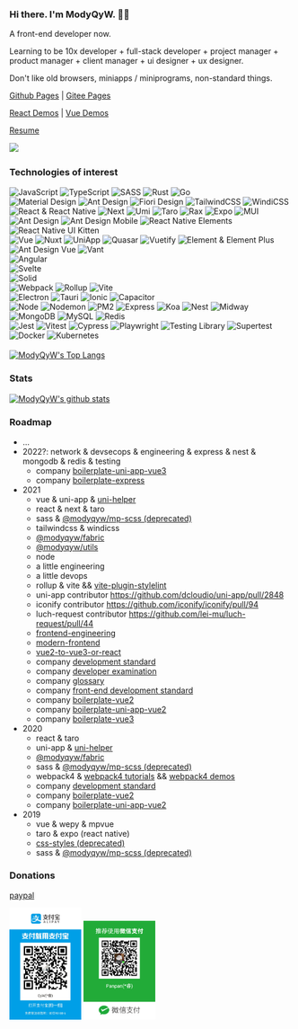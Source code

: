 <!--
**ModyQyW/ModyQyW** is a ✨ _special_ ✨ repository because its `README.md` (this file) appears on your GitHub profile.

Here are some ideas to get you started:

- 🔭 I’m currently working on ...
- 🌱 I’m currently learning ...
- 👯 I’m looking to collaborate on ...
- 🤔 I’m looking for help with ...
- 💬 Ask me about ...
- 📫 How to reach me: ...
- 😄 Pronouns: ...
- ⚡ Fun fact: ...
-->

### Hi there. I'm ModyQyW. 👋🏻

A front-end developer now.

Learning to be 10x developer + full-stack developer + project manager + product manager + client manager + ui designer + ux designer.

Don't like old browsers, miniapps / miniprograms, non-standard things.

[Github Pages](https://modyqyw.github.io) | [Gitee Pages](https://modyqyw.gitee.io) 

[React Demos](https://modyqyw.github.io/react-demos) | [Vue Demos](https://modyqyw.github.io/vue-demos)

[Resume](https://modyqyw.github.io/resume/)

![](https://visitor-badge.glitch.me/badge?page_id=ModyQyW.ModyQyW)

### Technologies of interest

<img
  src="https://api.iconify.design/logos/javascript.svg?width=32&height=32"
  alt="JavaScript"
  title="JavaScript"
/>
<img
  src="https://api.iconify.design/logos/typescript-icon.svg?width=32&height=32"
  alt="TypeScript"
  title="TypeScript"
/>
<img
  src="https://api.iconify.design/logos/sass.svg?width=32&height=32"
  alt="SASS"
  title="SASS"
/>
<img
  src="https://api.iconify.design/logos/rust.svg?width=32&height=32"
  alt="Rust"
  title="Rust"
/>
<img
  src="https://api.iconify.design/logos/go.svg?width=32&height=32"
  alt="Go"
  title="Go"
/>
<br />
<img
  src="https://api.iconify.design/mdi/material-design.svg?width=32&height=32"
  alt="Material Design"
  title="Material Design"
/>
<img
  src="https://api.iconify.design/logos/ant-design.svg?width=32&height=32"
  alt="Ant Design"
  title="Ant Design"
/>
<img
  width="32"
  height="32"
  alt="Fiori Design"
  title="Fiori Design"
/>
<img
  src="https://api.iconify.design/logos/tailwindcss-icon.svg?width=32&height=32"
  alt="TailwindCSS"
  title="TailwindCSS"
/>
<img
  width="32"
  height="32"
  src="https://windicss.org/assets/logo.svg"
  alt="WindiCSS"
  title="WindiCSS"
/>
<br />
<img
  src="https://api.iconify.design/logos/react.svg?width=32&height=32"
  alt="React & React Native"
  title="React & React Native"
/>
<img
  src="https://api.iconify.design/logos/nextjs-icon.svg?width=32&height=32"
  alt="Next"
  title="Next"
/>
<img
  width="32"
  height="32"
  src="https://avatars.githubusercontent.com/u/33895495?s=200&v=4"
  alt="Umi"
  title="Umi"
/>
<img
  width="32"
  height="32"
  src="https://taro-ui.jd.com/img/logo-taro.png"
  alt="Taro"
  title="Taro"
/>
<img
  width="32"
  height="32"
  src="https://img.alicdn.com/tfs/TB1H2Kcb1H2gK0jSZFEXXcqMpXa-70-72.png"
  alt="Rax"
  title="Rax"
/>
<img
  src="https://api.iconify.design/logos/expo-icon.svg?width=32&height=32"
  alt="Expo"
  title="Expo"
/>
<img
  src="https://api.iconify.design/logos/material-ui.svg?width=32&height=32"
  alt="MUI"
  title="MUI"
/>
<img
  src="https://api.iconify.design/logos/ant-design.svg?width=32&height=32"
  alt="Ant Design"
  title="Ant Design"
/>
<img
  width="32"
  height="32"
  src="https://gw.alipayobjects.com/zos/bmw-prod/b874caa9-4458-412a-9ac6-a61486180a62.svg"
  alt="Ant Design Mobile"
  title="Ant Design Mobile"
/>
<img
  width="32"
  height="32"
  src="https://avatars.githubusercontent.com/u/49050851?s=200&v=4"
  alt="React Native Elements"
  title="React Native Elements"
/>
<img
  width="32"
  height="32"
  src="https://github.com/akveo/react-native-ui-kitten/blob/master/src/showcases/assets/icon.png?raw=true"
  alt="React Native UI Kitten"
  title="React Native UI Kitten"
/>
<br />
<img
  src="https://api.iconify.design/logos/vue.svg?width=32&height=32"
  alt="Vue"
  title="Vue"
/>
<img
  src="https://api.iconify.design/logos/nuxt-icon.svg?width=32&height=32"
  alt="Nuxt"
  title="Nuxt"
/>
<img
  width="32"
  height="32"
  src="https://img-cdn-aliyun.dcloud.net.cn/stream/icon/__UNI__HelloUniApp.png"
  alt="UniApp"
  title="UniApp"
/>
<img
  src="https://api.iconify.design/vscode-icons/file-type-quasar.svg?width=32&height=32"
  alt="Quasar"
  title="Quasar"
/>
<img
  src="https://api.iconify.design/logos/vuetifyjs.svg?width=32&height=32"
  alt="Vuetify"
  title="Vuetify"
/>
<img
  src="https://api.iconify.design/logos/element.svg?width=32&height=32"
  alt="Element & Element Plus"
  title="Element & Element Plus"
/>
<img
  width="32"
  height="32"
  src="https://aliyuncdn.antdv.com/v2/assets/logo.1ef800a8.svg"
  alt="Ant Design Vue"
  title="Ant Design Vue"
/>
<img
  width="32"
  height="32"
  src="https://img01.yzcdn.cn/vant/logo.png"
  alt="Vant"
  title="Vant"
/>
<br />
<img
  src="https://api.iconify.design/logos/angular-icon.svg?width=32&height=32"
  alt="Angular"
  title="Angular"
/>
<br />
<img
  src="https://api.iconify.design/logos/svelte-icon.svg?width=32&height=32"
  alt="Svelte"
  title="Svelte"
/>
<br />
<img
  width="32"
  height="32"
  src="https://www.solidjs.com/assets/logo.123b04bc.svg"
  alt="Solid"
  title="Solid"
/>
<br />
<img
  src="https://api.iconify.design/logos/webpack.svg?width=32&height=32"
  alt="Webpack"
  title="Webpack"
/>
<img
  src="https://api.iconify.design/logos/rollupjs.svg?width=32&height=32"
  alt="Rollup"
  title="Rollup"
/>
<img
  src="https://api.iconify.design/logos/vitejs.svg?width=32&height=32"
  alt="Vite"
  title="Vite"
/>
<br />
<img
  src="https://api.iconify.design/logos/electron.svg?width=32&height=32"
  alt="Electron"
  title="Electron"
/>
<img
  width="32"
  height="32"
  src="https://avatars.githubusercontent.com/u/54536011?s=200&v=4"
  alt="Tauri"
  title="Tauri"
/>
<img
  src="https://api.iconify.design/logos/ionic-icon.svg?width=32&height=32"
  alt="Ionic"
  title="Ionic"
/>
<img
  src="https://api.iconify.design/logos/capacitorjs-icon.svg?width=32&height=32"
  alt="Capacitor"
  title="Capacitor"
/>
<br />
<img
   src="https://api.iconify.design/logos/nodejs.svg?width=32&height=32"
   alt="Node"
   title="Node"
/>
<img
   src="https://api.iconify.design/logos/nodemon.svg?width=32&height=32"
   alt="Nodemon"
   title="Nodemon"
/>
<img
   src="https://api.iconify.design/logos/pm2.svg?width=32&height=32"
   alt="PM2"
   title="PM2"
/>
<img
   src="https://api.iconify.design/logos/express.svg?width=32&height=32"
   alt="Express"
   title="Express"
/>
<img
   src="https://api.iconify.design/logos/koa.svg?width=32&height=32"
   alt="Koa"
   title="Koa"
/>
<img
   src="https://api.iconify.design/logos/nestjs.svg?width=32&height=32"
   alt="Nest"
   title="Nest"
/>
<img
   width="32"
   height="32"
   src="https://gw.alicdn.com/tfs/TB1eGsrk79l0K4jSZFKXXXFjpXa-347-340.png"
   alt="Midway"
   title="Midway"
/>
<img
  src="https://api.iconify.design/vscode-icons/file-type-mongo.svg?width=32&height=32"
  alt="MongoDB"
  title="MongoDB"
/>
<img
  src="https://api.iconify.design/logos/mysql-icon.svg?width=32&height=32"
  alt="MySQL"
  title="MySQL"
/>
<img
  src="https://api.iconify.design/logos/redis.svg?width=32&height=32"
  alt="Redis"
  title="Redis"
/>
<br />
<img
  src="https://api.iconify.design/logos/jest.svg?width=32&height=32"
  alt="Jest"
  title="Jest"
/>
<img
  width="32"
  height="32"
  src="https://vitest.dev/logo.svg"
  alt="Vitest"
  title="Vitest"
/>
<img
  width="32"
  height="32"
  src="https://seekicon.com/free-icon-download/cypress_1.svg"
  alt="Cypress"
  title="Cypress"
/>
<img
  width="32"
  height="32"
  src="https://playwright.dev/img/playwright-logo.svg"
  alt="Playwright"
  title="Playwright"
/>
<img
  width="32"
  height="32"
  src="https://testing-library.com/img/logo-large.png"
  alt="Testing Library"
  title="Testing Library"
/>
<img
  width="32"
  height="32"
  alt="Supertest"
  title="Supertest"
/>
<br />
<img
  src="https://api.iconify.design/logos/docker-icon.svg?width=32&height=32"
  alt="Docker"
  title="Docker"
/>
<img
  src="https://api.iconify.design/logos/kubernetes.svg?width=32&height=32"
  alt="Kubernetes"
  title="Kubernetes"
/>
<br />
<br />
<a href="https://github.com/anuraghazra/github-readme-stats">
  <img
    align="center"
    alt="ModyQyW's Top Langs"
    title="ModyQyW's Top Langs"
    src="https://github-readme-stats.vercel.app/api/top-langs/?username=ModyQyW&hide=html"
  />
</a>

### Stats

<a href="https://github.com/anuraghazra/github-readme-stats">
  <img
    width="45%"
    align="center"
    alt="ModyQyW's github stats"
    title="ModyQyW's github stats"
    src="https://github-readme-stats.vercel.app/api?username=ModyQyW&count_private=true&show_icons=true"
  />
</a>

### Roadmap

- ...
- 2022?: network & devsecops & engineering & express & nest & mongodb & redis & testing
  - company [boilerplate-uni-app-vue3](https://github.com/MillCloud/boilerplate-uni-app-vue3)
  - company [boilerplate-express](https://github.com/MillCloud/boilerplate-express)
- 2021
  - vue & uni-app & [uni-helper](https://github.com/ModyQyW/uni-helper)
  - react & next & taro
  - sass & [@modyqyw/mp-scss (deprecated)](https://github.com/ModyQyW/mp-scss)
  - tailwindcss & windicss
  - [@modyqyw/fabric](https://github.com/ModyQyW/fabric)
  - [@modyqyw/utils](https://github.com/ModyQyW/utils)
  - node
  - a little engineering
  - a little devops
  - rollup & vite && [vite-plugin-stylelint](https://github.com/ModyQyW/vite-plugin-stylelint)
  - uni-app contributor <https://github.com/dcloudio/uni-app/pull/2848>
  - iconify contributor <https://github.com/iconify/iconify/pull/94>
  - luch-request contributor <https://github.com/lei-mu/luch-request/pull/44>
  - [frontend-engineering](https://frontend-engineering.vercel.app/)
  - [modern-frontend](https://modern-frontend.vercel.app/)
  - [vue2-to-vue3-or-react](https://vue2-to-vue3-or-react.vercel.app/)
  - company [development standard](https://millcloud.github.io/standard/)
  - company [developer examination](https://millcloud.github.io/developer-examination/)
  - company [glossary](https://millcloud.github.io/glossary/)
  - company [front-end development standard](https://millcloud.github.io/standard/)
  - company [boilerplate-vue2](https://github.com/MillCloud/boilerplate-vue2)
  - company [boilerplate-uni-app-vue2](https://github.com/MillCloud/boilerplate-uni-app-vue2)
  - company [boilerplate-vue3](https://github.com/MillCloud/boilerplate-vue3)
- 2020
  - react & taro
  - uni-app & [uni-helper](https://github.com/ModyQyW/uni-helper)
  - [@modyqyw/fabric](https://github.com/ModyQyW/fabric)
  - sass & [@modyqyw/mp-scss (deprecated)](https://github.com/ModyQyW/mp-scss)
  - webpack4 & [webpack4 tutorials](https://modyqyw.github.io/webpack/) && [webpack4 demos](https://github.com/ModyQyW/webpack4-demos)
  - company [development standard](https://millcloud.github.io/standard/)
  - company [boilerplate-vue2](https://github.com/MillCloud/boilerplate-vue2)
  - company [boilerplate-uni-app-vue2](https://github.com/MillCloud/boilerplate-uni-app-vue2)
- 2019
  - vue & wepy & mpvue
  - taro & expo (react native)
  - [css-styles (deprecated)](https://www.npmjs.com/package/@modyqyw/css-styles)
  - sass & [@modyqyw/mp-scss (deprecated)](https://github.com/ModyQyW/mp-scss)

### Donations

[paypal](https://paypal.me/wurui7?country.x=C2&locale.x=zh_XC)

<img src="https://github.com/ModyQyW/modyqyw.github.io/blob/main/docs/about/alipay.jpeg" title="alipay" alt="alipay" style="width: 128px;" />

<img src="https://github.com/ModyQyW/modyqyw.github.io/blob/main/docs/about/wechat.png" title="wechat" alt="wechat" style="width: 128px;" />
